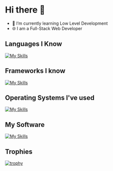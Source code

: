 # Hi there 👋

- 🌱 I’m currently learning Low Level Development
- 🌐 I am a Full-Stack Web Developer

## Languages I Know
[![My Skills](https://skillicons.dev/icons?i=js,html,css,python,c,java,postgres,cs,sass,bash,react,xml)](https://skillicons.dev)
## Frameworks I know
[![My Skills](https://skillicons.dev/icons?i=nodejs,react)](https://skillicons.dev)
## Operating Systems I've used
[![My Skills](https://skillicons.dev/icons?i=arch,windows,mint,debian,linux)](https://skillicons.dev)
## My Software
[![My Skills](https://skillicons.dev/icons?i=vim,vscode,neovim,npm,yarn,babel,atom,git,github,postman,powershell)](https://skillicons.dev)
## Trophies
[![trophy](https://github-profile-trophy.vercel.app/?username=Arnalv)](https://github.com/ryo-ma/github-profile-trophy)
